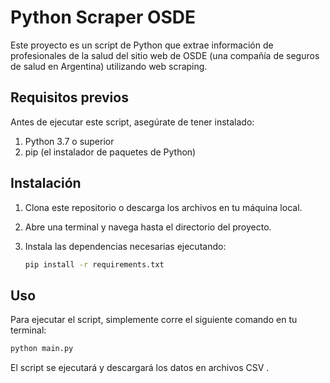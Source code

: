 # Python Scraper OSDE

Este proyecto es un script de Python que extrae información de profesionales de la salud del sitio web de OSDE (una compañía de seguros de salud en Argentina) utilizando web scraping.

## Requisitos previos

Antes de ejecutar este script, asegúrate de tener instalado:

1. Python 3.7 o superior
2. pip (el instalador de paquetes de Python)

## Instalación

1. Clona este repositorio o descarga los archivos en tu máquina local.

2. Abre una terminal y navega hasta el directorio del proyecto.

3. Instala las dependencias necesarias ejecutando:

   ```bash
   pip install -r requirements.txt
   ```

## Uso

Para ejecutar el script, simplemente corre el siguiente comando en tu terminal:

```bash
python main.py
```

El script se ejecutará y descargará los datos en archivos CSV .

